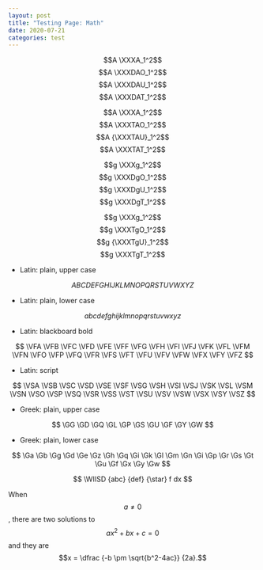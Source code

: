 ```yaml
---
layout: post
title: "Testing Page: Math"
date: 2020-07-21
categories: test
---
```


$$A \XXXA_1^2$$
$$A \XXXDAO_1^2$$
$$A \XXXDAU_1^2$$
$$A \XXXDAT_1^2$$

$$A \XXXA_1^2$$
$$A \XXXTAO_1^2$$
$$A {\XXXTAU}_1^2$$
$$A \XXXTAT_1^2$$

$$g \XXXg_1^2$$
$$g \XXXDgO_1^2$$
$$g \XXXDgU_1^2$$
$$g \XXXDgT_1^2$$

$$g \XXXg_1^2$$
$$g \XXXTgO_1^2$$
$$g {\XXXTgU}_1^2$$
$$g \XXXTgT_1^2$$

<!-- $$ \DD {T} \DD {h} \DD {e} \DD {f} \DD {l} \DD {a} \DD {g} $$ -->

<!--$$ A \dot {A}
\overset {.} {\Large \unicode[.05,0.05][Source Serif Pro]{65}}
A \vphantom{a}_1^2 \vphantom{g}_1^2 A \vphantom{f}_1^2 \vphantom{A}_1^2 A
A \vphantom{\alpha}_1^2 \vphantom{\beta}_1^2 A \vphantom{\eta}_1^2 \vphantom{\Omega}_1^2 A$$-->

<!--$$A \class{testmath}{A} A$$-->

<!--
$$A \dot {\text{И}} _1^2 A$$
$$A \dot {\text{и}} _1^2 A$$
$$A \dot {\text{Ξ}} _1^2 A$$
$$A \dot {\text{ξ}} _1^2 A$$
-->

<!--
$$A \dot {И} _1^2 A$$
$$A \dot {и} _1^2 A$$
$$A \dot {Ξ} _1^2 A$$
$$A \dot {ξ} _1^2 A$$
$$A \dot {\Xi} _1^2 A$$
$$A \dot {\xi} _1^2 A$$
-->

- Latin: plain, upper case

$$
  A B C D E F G H I J K L M
  N O P Q R S T U V W X Y Z $$

- Latin: plain, lower case

$$
  a b c d e f g h i j k l m
  n o p q r s t u v w x y z $$

- Latin: blackboard bold

$$
  \VFA \VFB \VFC \VFD \VFE \VFF \VFG \VFH \VFI \VFJ \VFK \VFL \VFM
  \VFN \VFO \VFP \VFQ \VFR \VFS \VFT \VFU \VFV \VFW \VFX \VFY \VFZ $$

- Latin: script

$$
  \VSA \VSB \VSC \VSD \VSE \VSF \VSG \VSH \VSI \VSJ \VSK \VSL \VSM
  \VSN \VSO \VSP \VSQ \VSR \VSS \VST \VSU \VSV \VSW \VSX \VSY \VSZ $$

- Greek: plain, upper case

$$
  \GG \GD \GQ \GL \GP \GS \GU \GF \GY \GW $$

- Greek: plain, lower case

$$
  \Ga \Gb \Gg \Gd \Ge \Gz \Gh \Gq \Gi \Gk \Gl \Gm
  \Gn \Gi \Gp \Gr \Gs \Gt \Gu \Gf \Gx \Gy \Gw $$

$$ \WIISD {abc} {def} {\star} f dx $$

When $$a \ne 0$$, there are two solutions to $$ax^2 + bx + c = 0$$ and they are
$$x = \dfrac {-b \pm \sqrt{b^2-4ac}} {2a}.$$
